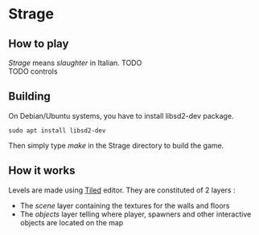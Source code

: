 # Strage

## How to play
*Strage* means *slaughter* in Italian. TODO  
TODO controls

## Building
On Debian/Ubuntu systems, you have to install libsd2-dev package.
```
sudo apt install libsd2-dev
```
Then simply type *make* in the Strage directory to build the game.

## How it works
Levels are made using [Tiled](http://www.mapeditor.org/) editor. They are constituted of 2 layers :
* The *scene* layer containing the textures for the walls and floors
* The *objects* layer telling where player, spawners and other interactive objects are located on the map